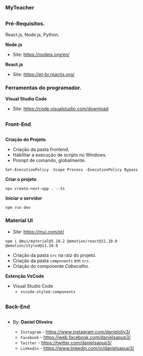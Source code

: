 ##
### MyTeacher
##

### Pré-Requisitos.

React.js, Node.js, Python.

**Node.js**
- Site: https://nodejs.org/en/

**React.js**
- Site: https://pt-br.reactjs.org/


### Ferramentas do programador.

**Visual Studio Code**
- Site: https://code.visualstudio.com/download


##
### Front-End
##

**Criação do Projeto**.

- Criação da pasta frontend.
- Habilitar a execução de scripts no Windows.
- Prompt de comando, globalmente.
```
Set-ExecutionPolicy -Scope Process -ExecutionPolicy Bypass
```

**Criar o projeto**.
```    
npx create-next-app . --ts
``` 

**Iniciar o servidor**
```
npm run dev
```

### Material UI
- Site: https://mui.com/pt/

```
npm i @mui/material@5.10.2 @emotion/react@11.10.0 @emotion/styled@11.10.0
```
- Criação da pasta `src` na raiz do projeto.
- Criação da pasta `components` em `src`.
- Criação do componente *Cabecalho*.


**Extenção VsCode**
- Visual Studio Code
    - `vscode-styled-components`




















##
### Back-End
##







##



##

- By:  **Daniel Oliveira**

  - `Instagram` - https://www.instagram.com/danieloliv3/
  - `Facebook` - https://web.facebook.com/danielsapup3/
  - `Twitter` - https://twitter.com/danielsapup3/
  - `Linkedin` - https://www.linkedin.com/in/danielsapup3/

  ##